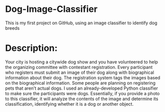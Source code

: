 # Dog-Image-Classifier
This is my first project on GitHub, using an image classifier to identify dog breeds

# Description:
Your city is hosting a citywide dog show and you have volunteered to help the organizing committee with contestant registration. Every participant who registers must submit an image of their dog along with biographical information about their dog. The registration system tags the images based on the biographical information.
Some people are planning on registering pets that aren’t actual dogs.
I used an already-developed Python classifier to make sure the participants were dogs.
Essentially, if you provide a photo to this classifier, it will analyze the contents of the image and determine its classification, identifying whether it is a dog or another object.
